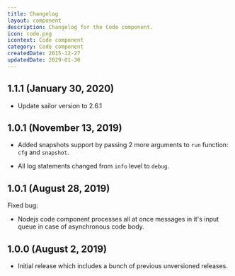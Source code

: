 ```yaml
---
title: Changelog
layout: component
description: Changelog for the Code component.
icon: code.png
icontext: Code component
category: Code component
createdDate: 2015-12-27
updatedDate: 2029-01-30
---
```


## 1.1.1 (January 30, 2020)

* Update sailor version to 2.6.1

## 1.0.1 (November 13, 2019)

* Added snapshots support by passing 2 more arguments to `run` function: `cfg` and `snapshot`.

* All log statements changed from `info` level to `debug`.

## 1.0.1 (August 28, 2019)

Fixed bug:

* Nodejs code component processes all at once messages in it's input queue in case of asynchronous code body.

## 1.0.0 (August 2, 2019)

* Initial release which includes a bunch of previous unversioned releases.
